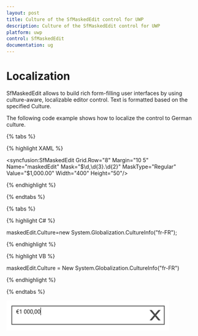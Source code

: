 ```yaml
---
layout: post
title: Culture of the SfMaskedEdit control for UWP
description: Culture of the SfMaskedEdit control for UWP
platform: uwp
control: SfMaskedEdit
documentation: ug
---
```


# Localization

SfMaskedEdit allows to build rich form-filling user interfaces by using culture-aware, localizable editor control. Text is formatted based on the specified Culture. 

The following code example shows how to localize the control to German culture.

{% tabs %}

{% highlight XAML %}

<syncfusion:SfMaskedEdit Grid.Row="8" Margin="10 5" Name="maskedEdit"
                                        Mask="$\d,\d{3}.\d{2}" MaskType="Regular" 
                                        Value="$1,000.00"  Width="400" Height="50"/>

{% endhighlight %}

{% endtabs %}

{% tabs %}

{% highlight C# %}

 maskedEdit.Culture=new System.Globalization.CultureInfo("fr-FR");

{% endhighlight %}

{% highlight VB %}

 maskedEdit.Culture = New System.Globalization.CultureInfo("fr-FR")

{% endhighlight %}

{% endtabs %}

![](Culture_images/Culture_img1.png)



